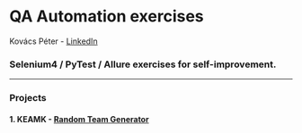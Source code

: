 # QA Automation exercises
Kovács Péter - [LinkedIn](https://www.linkedin.com/in/p%C3%A9ter-kov%C3%A1cs-7105751b2/)
### Selenium4 / PyTest / Allure exercises for self-improvement.

---

### Projects

#### 1. KEAMK - [Random Team Generator](https://www.keamk.com/random-team-generator)
